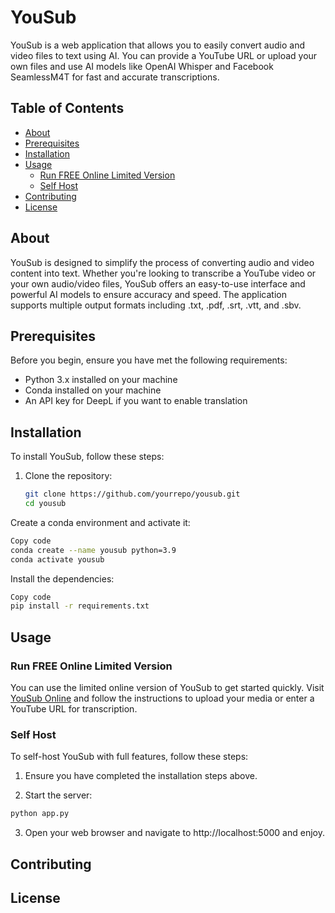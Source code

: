 # YouSub

YouSub is a web application that allows you to easily convert audio and video files to text using AI. You can provide a YouTube URL or upload your own files and use AI models like OpenAI Whisper and Facebook SeamlessM4T for fast and accurate transcriptions.

## Table of Contents

- [About](#about)
- [Prerequisites](#prerequisites)
- [Installation](#installation)
- [Usage](#usage)
  - [Run FREE Online Limited Version](#run-free-online-limited-version)
  - [Self Host](#self-host)
- [Contributing](#contributing)
- [License](#license)

## About

YouSub is designed to simplify the process of converting audio and video content into text. Whether you're looking to transcribe a YouTube video or your own audio/video files, YouSub offers an easy-to-use interface and powerful AI models to ensure accuracy and speed. The application supports multiple output formats including .txt, .pdf, .srt, .vtt, and .sbv.

## Prerequisites

Before you begin, ensure you have met the following requirements:

- Python 3.x installed on your machine
- Conda installed on your machine
- An API key for DeepL if you want to enable translation

## Installation

To install YouSub, follow these steps:

1. Clone the repository:
   ```sh
   git clone https://github.com/yourrepo/yousub.git
   cd yousub
    ```

Create a conda environment and activate it:

```sh
Copy code
conda create --name yousub python=3.9
conda activate yousub
```

Install the dependencies:

```sh
Copy code
pip install -r requirements.txt
```

## Usage

### Run FREE Online Limited Version

You can use the limited online version of YouSub to get started quickly. Visit [YouSub Online](https://your-online-version-link) and follow the instructions to upload your media or enter a YouTube URL for transcription.

### Self Host

To self-host YouSub with full features, follow these steps:

1. Ensure you have completed the installation steps above.

2. Start the server:
```sh
python app.py
```

3. Open your web browser and navigate to http://localhost:5000 and enjoy.



## Contributing


## License
